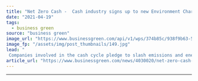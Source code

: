 ```yaml
---
title: "Net Zero Cash -  Cash industry signs up to new Environment Charter"
date: "2021-04-19"
tags: 
  - business green
source: "business green"
image_url: "https://www.businessgreen.com/api/v1/wps/374b85c/938f9b63-5c15-4832-9422-9abc666976e6/2/atm-cash-point-185x114.jpg"
image_fp: "/assets/img/post_thumbnails/149.jpg"
lead: "
 Companies involved in the cash cycle pledge to slash emissions and energy use ..."
article_url: "https://www.businessgreen.com/news/4030020/net-zero-cash-cash-industry-signs-environment-charter"
---
```


---
